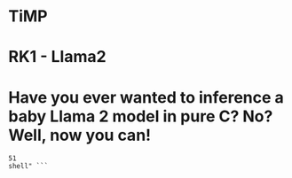 # TiMP
# RK1 - Llama2
# Have you ever wanted to inference a baby Llama 2 model in pure C? No? Well, now you can!
```find . -type f | wc -l
51
shell" ```
